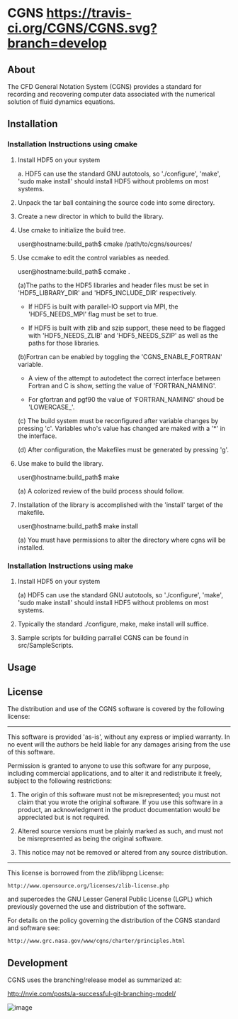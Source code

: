 # CGNS https://travis-ci.org/CGNS/CGNS.svg?branch=develop

## About

The CFD General Notation System (CGNS) provides a standard for recording and recovering computer data associated with the numerical solution of fluid dynamics equations.

## Installation

### Installation Instructions using cmake

1. Install HDF5 on your system

    a. HDF5 can use the standard GNU autotools, so './configure',
    'make', 'sudo make install' should install HDF5 without
    problems on most systems.

2. Unpack the tar ball containing the source code into some
  directory.

3. Create a new director in which to build the library.

4. Use cmake to initialize the build tree.

   user@hostname:build_path$ cmake /path/to/cgns/sources/

5. Use ccmake to edit the control variables as needed.

   user@hostname:build_path$ ccmake .
   
   (a)The paths to the HDF5 libraries and header files must be set in 'HDF5_LIBRARY_DIR' and 'HDF5_INCLUDE_DIR' respectively.
         
     - If HDF5 is built with parallel-IO support via MPI, the 'HDF5_NEEDS_MPI' flag must be set to true.

     -    If HDF5 is built with zlib and szip support, these need to be flagged with 'HDF5_NEEDS_ZLIB' and 'HDF5_NEEDS_SZIP' as well as the paths for those libraries.

   (b)Fortran can be enabled by toggling the 'CGNS_ENABLE_FORTRAN' variable.

    - A view of the attempt to autodetect the correct interface
      between Fortran and C is show, setting the value of
      'FORTRAN_NAMING'.

    - For gfortran and pgf90 the value of 'FORTRAN_NAMING'
      shoud be 'LOWERCASE_'.

   (c) The build system must be reconfigured after variable changes by pressing 'c'. Variables who's value has changed are maked with a '*' in the interface.

   (d) After configuration, the Makefiles must be generated by
    pressing 'g'.

6. Use make to build the library.

   user@hostname:build_path$ make


   (a) A colorized review of the build process should follow.

7. Installation of the library is accomplished with the 'install' target of the makefile.

   user@hostname:build_path$ make install

   (a) You must have permissions to alter the directory where cgns will be installed.

    
### Installation Instructions using make

1. Install HDF5 on your system

    (a) HDF5 can use the standard GNU autotools, so './configure', 'make', 'sudo make install' should install HDF5 without problems on most systems.
    
2.  Typically the standard ./configure, make, make install will suffice.  

3. Sample scripts for building parrallel CGNS can be found in src/SampleScripts.
 
      
## Usage

## License

The distribution and use of the CGNS software is covered by the
following license:

-----------------------------------------------------------------------
This software is provided 'as-is', without any express or implied
warranty. In no event will the authors be held liable for any damages
arising from the use of this software.

Permission is granted to anyone to use this software for any purpose,
including commercial applications, and to alter it and redistribute it
freely, subject to the following restrictions:

1. The origin of this software must not be misrepresented; you must
   not claim that you wrote the original software. If you use this
   software in a product, an acknowledgment in the product documentation would be appreciated but is not required.

2. Altered source versions must be plainly marked as such, and must not be misrepresented as being the original software.

3.  This notice may not be removed or altered from any source distribution.

----------------------------------------------------------------------

This license is borrowed from the zlib/libpng License:

    http://www.opensource.org/licenses/zlib-license.php

and supercedes the GNU Lesser General Public License (LGPL) which
previously governed the use and distribution of the software.

For details on the policy governing the distribution of the CGNS
standard and software see:

    http://www.grc.nasa.gov/www/cgns/charter/principles.html

## Development
CGNS uses the branching/release model as summarized at:

http://nvie.com/posts/a-successful-git-branching-model/
  

![image](https://github.com/CGNS/cgns.github.io/blob/master/git-model.png)
